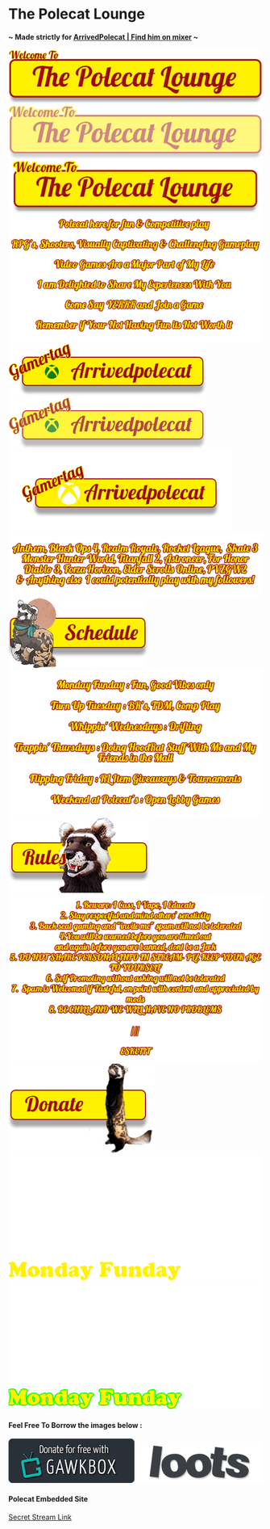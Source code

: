 # The Polecat Lounge

#### ~ Made strictly for [ArrivedPolecat | Find him on mixer](https://mixer.com/ArrivedPolecat) ~

<img src="welcome.png">
<img src="welcome-overlay50.png">
<img src="welcome_intro.png">
<img src="gamertag.png">
<img src="gamertag75.png">
<img src="gamertag_a.png">
<img src="playedgamesv1.png">
<img src="schedule_button_left.png">
<img src="schedulelist.png">
<img src="rules_center.png">
<img src="ruleslist.png">
<img src="donate.png">
<img src="monday-funday-stroke.gif">
<img src="mondayfunday.gif">

#### Feel Free To Borrow the images below :
<img src="GawkBox.png">
<img src="loots.png">

#### Polecat Embedded Site

[Secret Stream Link](https://jeremysmai.github.io/thepolecatlounge/thelounge.html)

